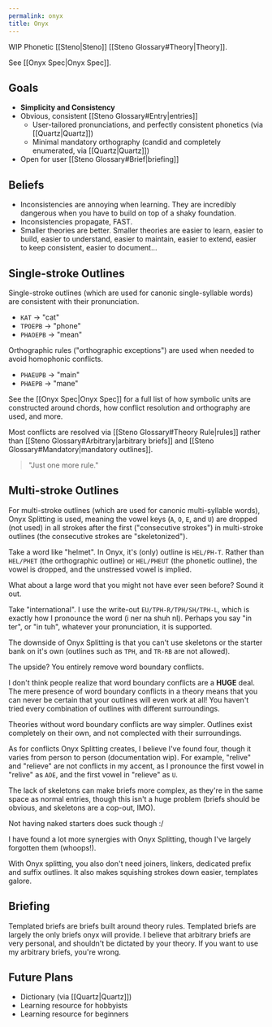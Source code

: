 ```yaml
---
permalink: onyx
title: Onyx
---
```


WIP Phonetic [[Steno|Steno]] [[Steno Glossary#Theory|Theory]].

See [[Onyx Spec|Onyx Spec]].

## Goals

- **Simplicity and Consistency**
- Obvious, consistent [[Steno Glossary#Entry|entries]]
  - User-tailored pronunciations, and perfectly consistent phonetics (via [[Quartz|Quartz]])
  - Minimal mandatory orthography (candid and completely enumerated, via [[Quartz|Quartz]])
- Open for user [[Steno Glossary#Brief|briefing]]

## Beliefs

- Inconsistencies are annoying when learning. They are incredibly dangerous when you have to build on top of a shaky foundation.
- Inconsistencies propagate, FAST.
- Smaller theories are better. Smaller theories are easier to learn, easier to build, easier to understand, easier to maintain, easier to extend, easier to keep consistent, easier to document...

## Single-stroke Outlines

Single-stroke outlines (which are used for canonic single-syllable words) are consistent with their pronunciation.

- `KAT` → "cat"
- `TPOEPB` → "phone"
- `PHAOEPB` → "mean"

Orthographic rules ("orthographic exceptions") are used when needed to avoid homophonic conflicts.

- `PHAEUPB` → "main"
- `PHAEPB` → "mane"

See the [[Onyx Spec|Onyx Spec]] for a full list of how symbolic units are constructed around chords, how conflict resolution and orthography are used, and more.

Most conflicts are resolved via [[Steno Glossary#Theory Rule|rules]] rather than [[Steno Glossary#Arbitrary|arbitrary briefs]] and [[Steno Glossary#Mandatory|mandatory outlines]].

> "Just one more rule."

## Multi-stroke Outlines

For multi-stroke outlines (which are used for canonic multi-syllable words), Onyx Splitting is used, meaning the vowel keys (`A`, `O`, `E`, and `U`) are dropped (not used) in all strokes after the first ("consecutive strokes") in multi-stroke outlines (the consecutive strokes are "skeletonized").

Take a word like "helmet". In Onyx, it's (only) outline is `HEL/PH-T`. Rather than `HEL/PHET` (the orthographic outline) or `HEL/PHEUT` (the phonetic outline), the vowel is dropped, and the unstressed vowel is implied.

What about a large word that you might not have ever seen before? Sound it out.

Take "international". I use the write-out `EU/TPH-R/TPH/SH/TPH-L`, which is exactly how I pronounce the word (i ner na shuh nl). Perhaps you say "in ter", or "in tuh", whatever your pronunciation, it is supported.

The downside of Onyx Splitting is that you can't use skeletons or the starter bank on it's own (outlines such as `TPH`, and `TR-RB` are not allowed).

The upside? You entirely remove word boundary conflicts.

I don't think people realize that word boundary conflicts are a **HUGE** deal. The mere presence of word boundary conflicts in a theory means that you can never be certain that your outlines will even work at all! You haven't tried every combination of outlines with different surroundings.

Theories without word boundary conflicts are way simpler. Outlines exist completely on their own, and not complected with their surroundings.

As for conflicts Onyx Splitting creates, I believe I've found four, though it varies from person to person (documentation wip). For example, "relive" and "relieve" are not conflicts in my accent, as I pronounce the first vowel in "relive" as `AOE`, and the first vowel in "relieve" as `U`.

The lack of skeletons can make briefs more complex, as they're in the same space as normal entries, though this isn't a huge problem (briefs should be obvious, and skeletons are a cop-out, IMO).

Not having naked starters does suck though :/

I have found a lot more synergies with Onyx Splitting, though I've largely forgotten them (whoops!).

With Onyx splitting, you also don't need joiners, linkers, dedicated prefix and suffix outlines. It also makes squishing strokes down easier, templates galore.

## Briefing

Templated briefs are briefs built around theory rules. Templated briefs are largely the only briefs onyx will provide. I believe that arbitrary briefs are very personal, and shouldn't be dictated by your theory. If you want to use my arbitrary briefs, you're wrong.

## Future Plans

- Dictionary (via [[Quartz|Quartz]])
- Learning resource for hobbyists
- Learning resource for beginners